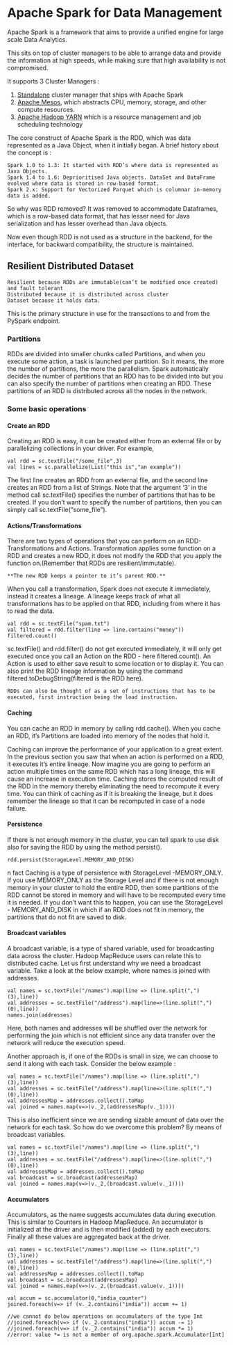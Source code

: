 # Apache Spark for Data Management

Apache Spark is a framework that aims to provide a unified engine for large scale Data Analytics.

This sits on top of cluster managers to be able to arrange data and provide the information at
high speeds, while making sure that high availability is not compromised.

It supports 3 Cluster Managers :

1. [Standalone](https://spark.apache.org/docs/2.1.1/spark-standalone.html) cluster manager that ships with Apache Spark
2. [Apache Mesos](http://mesos.apache.org/), which abstracts CPU, memory, storage, and other compute resources.
3. [Apache Hadoop YARN](https://hadoop.apache.org/docs/stable/hadoop-yarn/hadoop-yarn-site/YARN.html) which is a resource management and job scheduling technology

The core construct of Apache Spark is the RDD, which was data represented as a Java Object, when it initially began. A brief history about the concept is :

    Spark 1.0 to 1.3: It started with RDD’s where data is represented as Java Objects.
    Spark 1.4 to 1.6: Deprioritised Java objects. DataSet and DataFrame evolved where data is stored in row-based format.
    Spark 2.x: Support for Vectorized Parquet which is columnar in-memory data is added.

So why was RDD removed? It was removed to accommodate Dataframes, which is a row-based data format, that has lesser need for Java serialization and has lesser overhead than Java objects.

Now even though RDD is not used as a structure in the backend, for the interface, for backward compatibility, the structure is maintained.

## Resilient Distributed Dataset


    Resilient because RDDs are immutable(can’t be modified once created) and fault tolerant
    Distributed because it is distributed across cluster
    Dataset because it holds data.

This is the primary structure in use for the transactions to and from the PySpark endpoint.

### Partitions

RDDs are divided into smaller chunks called Partitions, and when you execute some action, a task is launched per partition. So it means, the more the number of partitions, the more the parallelism. Spark automatically decides the number of partitions that an RDD has to be divided into but you can also specify the number of partitions when creating an RDD. These partitions of an RDD is distributed across all the nodes in the network.

### Some basic operations

#### Create an RDD

Creating an RDD is easy, it can be created either from an external file or by parallelizing collections in your driver. For example,

```
val rdd = sc.textFile("/some_file",3)  
val lines = sc.parallelize(List("this is","an example"))
```

The first line creates an RDD from an external file, and the second line creates an RDD from a list of Strings. Note that the argument ‘3’ in the method call sc.textFile() specifies the number of partitions that has to be created. If you don’t want to specify the number of partitions, then you can simply call sc.textFile(“some_file”).

#### Actions/Transformations

There are two types of operations that you can perform on an RDD- Transformations and Actions. Transformation applies some function on a RDD and creates a new RDD, it does not modify the RDD that you apply the function on.(Remember that RDDs are resilient/immutable).

    **The new RDD keeps a pointer to it’s parent RDD.**

When you call a transformation, Spark does not execute it immediately, instead it creates a lineage. A lineage keeps track of what all transformations has to be applied on that RDD, including from where it has to read the data.

```
val rdd = sc.textFile("spam.txt")
val filtered = rdd.filter(line => line.contains("money"))
filtered.count()
```

sc.textFile() and rdd.filter() do not get executed immediately, it will only get executed once you call an Action on the RDD - here filtered.count(). An Action is used to either save result to some location or to display it. You can also print the RDD lineage information by using the command filtered.toDebugString(filtered is the RDD here).

    RDDs can also be thought of as a set of instructions that has to be executed, first instruction being the load instruction.

#### Caching

You can cache an RDD in memory by calling rdd.cache(). When you cache an RDD, it’s Partitions are loaded into memory of the nodes that hold it.

Caching can improve the performance of your application to a great extent. In the previous section you saw that when an action is performed on a RDD, it executes it’s entire lineage. Now imagine you are going to perform an action multiple times on the same RDD which has a long lineage, this will cause an increase in execution time. Caching stores the computed result of the RDD in the memory thereby eliminating the need to recompute it every time. You can think of caching as if it is breaking the lineage, but it does remember the lineage so that it can be recomputed in case of a node failure.

#### Persistence

 If there is not enough memory in the cluster, you can tell spark to use disk also for saving the RDD by using the method persist().

```
rdd.persist(StorageLevel.MEMORY_AND_DISK)
```

n fact Caching is a type of persistence with StorageLevel -MEMORY_ONLY. If you use MEMORY_ONLY as the Storage Level and if there is not enough memory in your cluster to hold the entire RDD, then some partitions of the RDD cannot be stored in memory and will have to be recomputed every time it is needed. If you don’t want this to happen, you can use the StorageLevel - MEMORY_AND_DISK in which if an RDD does not fit in memory, the partitions that do not fit are saved to disk.

#### Broadcast variables

A broadcast variable, is a type of shared variable, used for broadcasting data across the cluster. Hadoop MapReduce users can relate this to distributed cache. Let us first understand why we need a broadcast variable. Take a look at the below example, where names is joined with addresses.

```
val names = sc.textFile("/names").map(line => (line.split(",")(3),line))
val addresses = sc.textFile("/address").map(line=>(line.split(",")(0),line))
names.join(addresses)
```

Here, both names and addresses will be shuffled over the network for performing the join which is not efficient since any data transfer over the network will reduce the execution speed.

Another approach is, if one of the RDDs is small in size, we can choose to send it along with each task. Consider the below example :

```
val names = sc.textFile("/names").map(line => (line.split(",")(3),line))
val addresses = sc.textFile("/address").map(line=>(line.split(",")(0),line))
val addressesMap = addresses.collect().toMap
val joined = names.map(v=>(v._2,(addressesMap(v._1))))
```

This is also inefficient since we are sending sizable amount of data over the network for each task. So how do we overcome this problem? By means of broadcast variables.

```
val names = sc.textFile("/names").map(line => (line.split(",")(3),line))
val addresses = sc.textFile("/address").map(line=>(line.split(",")(0),line))
val addressesMap = addresses.collect().toMap
val broadcast = sc.broadcast(addressesMap)
val joined = names.map(v=>(v._2,(broadcast.value(v._1))))
```

#### Accumulators

Accumulators, as the name suggests accumulates data during execution. This is similar to Counters in Hadoop MapReduce. An accumulator is initialized at the driver and is then modified (added) by each executors. Finally all these values are aggregated back at the driver.

```
val names = sc.textFile("/names").map(line => (line.split(",")(3),line))
val addresses = sc.textFile("/address").map(line=>(line.split(",")(0),line))
val addressesMap = addresses.collect().toMap
val broadcast = sc.broadcast(addressesMap)
val joined = names.map(v=>(v._2,(broadcast.value(v._1))))

val accum = sc.accumulator(0,"india_counter")
joined.foreach(v=> if (v._2.contains("india")) accum += 1)

//we cannot do below operations on accumulators of the type Int
//joined.foreach(v=> if (v._2.contains("india")) accum -= 1)
//joined.foreach(v=> if (v._2.contains("india")) accum *= 1)
//error: value *= is not a member of org.apache.spark.Accumulator[Int]
```
